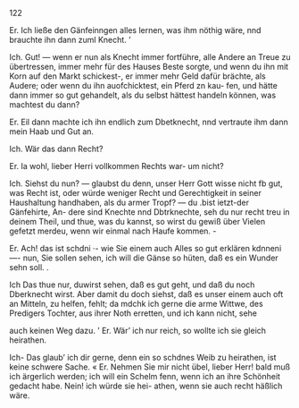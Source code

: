 122

Er. Ich ließe den Gänfeinngen alles lernen, was ihm
nöthig wäre, nnd brauchte ihn dann zuml Knecht. ’

Ich. Gut! — wenn er nun als Knecht immer fortführe,
alle Andere an Treue zu übertressen, immer mehr für des
Hauses Beste sorgte, und wenn du ihn mit Korn auf den
Markt schickest-, er immer mehr Geld dafür brächte, als
Audere; oder wenn du ihn auofchicktest, ein Pferd zn kau-
fen, und hätte dann immer so gut gehandelt, als du selbst
hättest handeln können, was machtest du dann?

Er. Eil dann machte ich ihn endlich zum Dbetknecht,
nnd vertraute ihm dann mein Haab und Gut an.

Ich. Wär das dann Recht?

Er. Ia wohl, lieber Herri vollkommen Rechts war-
um nicht?

Ich. Siehst du nun? — glaubst du denn, unser Herr
Gott wisse nicht fb gut, was Recht ist, oder würde weniger
Recht und Gerechtigkeit in seiner Haushaltung handhaben,
als du armer Tropf? — du .bist ietzt-der Gänfehirte, An-
dere sind Knechte nnd Dbtrknechte, seh du nur recht treu in
deinem Theil, und thue, was du kannst, so wirst du gewiß
über Vielen gefetzt merdeu, wenn wir einmal nach Haufe
kommen. -

Er. Ach! das ist schdni ·- wie Sie einem auch Alles
so gut erklären kdnneni —- nun, Sie sollen sehen, ich will
die Gänse so hüten, daß es ein Wunder sehn soll. .

Ich Das thue nur, duwirst sehen, daß es gut geht,
und daß du noch Dberknecht wirst. Aber damit du doch
siehst, daß es unser einem auch oft an Mitteln, zu helfen,
fehlt; da mdchk ich gerne die arme Wittwe, des Predigers
Tochter, aus ihrer Noth erretten, und ich kann nicht, sehe

auch keinen Weg dazu.
’ Er. Wär’ ich nur reich, so wollte ich sie gleich heirathen.

Ich- Das glaub’ ich dir gerne, denn ein so schdnes
Weib zu heirathen, ist keine schwere Sache.
« Er. Nehmen Sie mir nicht übel, lieber Herr! bald muß
ich ärgerlich werden; ich will ein Schelm fenn, wenn ich
an ihre Schönheit gedacht habe. Nein! ich würde sie hei-
athen, wenn sie auch recht häßlich wäre.

